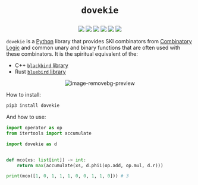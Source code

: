 # <p align="center">`dovekie`</p>

<p align="center">
    <a href="https://github.com/codereport/dovekie/issues" alt="contributions welcome">
        <img src="https://img.shields.io/badge/contributions-welcome-brightgreen.svg?style=flat" /></a>
    <a href="https://lbesson.mit-license.org/" alt="MIT license">
        <img src="https://img.shields.io/badge/License-MIT-blue.svg" /></a>    
    <a href="https://www.python.org/">
        <img src="https://img.shields.io/badge/Python-3-ff69b4.svg"/></a>
    <a href="https://github.com/codereport?tab=followers" alt="GitHub followers">
        <img src="https://img.shields.io/github/followers/codereport.svg?style=social&label=Follow" /></a>
    <a href="https://GitHub.com/codereport/dovekie/stargazers/" alt="GitHub stars">
        <img src="https://img.shields.io/github/stars/codereport/dovekie.svg?style=social&label=Star" /></a>
    <a href="https://twitter.com/code_report" alt="Twitter">
        <img src="https://img.shields.io/twitter/follow/code_report.svg?style=social&label=@code_report" /></a>
</p>

`dovekie` is a [Python](https://www.python.org/) library that provides SKI combinators from [Combinatory Logic](https://combinatorylogic.com/) and common unary and binary functions that are often used with these combinators. It is the spiritual equivalent of the:

* C++ [`blackbird` library](https://github.com/codereport/blackbird)
* Rust [`bluebird` library](https://github.com/codereport/bluebird)

<p align="center">
  <img src="https://github.com/codereport/dovekie/assets/36027403/3a51f52e-165c-40e0-a3e0-6318915cef8f" alt="image-removebg-preview">
</p>

How to install:
```bash
pip3 install dovekie
```

And how to use:
```py
import operator as op
from itertools import accumulate

import dovekie as d


def mco(xs: list[int]) -> int:
    return max(accumulate(xs, d.phi1(op.add, op.mul, d.r)))

print(mco([1, 0, 1, 1, 1, 0, 0, 1, 1, 0])) # 3
```
